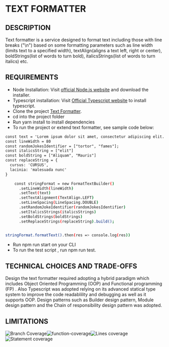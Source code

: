 # TEXT FORMATTER

## DESCRIPTION

Text formatter is a service designed to format text including those with line breaks ("\n")  based on some formatting parameters such as line width  (limits text to a specified width), textAlign(aligns a text left, right or center), boldStrings(list of words to turn bold), italicsStrings(list of words to turn italics) etc.

## REQUIREMENTS

* Node Installation: Visit [official Node.js website](https://nodejs.org/) and download the installer.
* Typescript installation: Visit  [Official Typescript website](https://www.typescriptlang.org/download)  to install typescript.
* Clone the project [Text Formatter](https://github.com/entyre-hire/backend-exercise-nnamdi16.git).
* cd into the project folder
* Run yarn install to install dependencies
* To run the project or extend text formatter, see sample code below:

```apache
const text = 'Lorem ipsum dolor sit amet, consectetur adipiscing elit. Morbi sit amet lacus eu purus malesuada sodales. Nunc a risus nunc.\nPraesent eget volutpat eros. Fusce mollis gravida nunc, vitae accumsan ligula varius vitae. Duis in tellus non est pulvinar efficitur quis ac tortor. Aliquam dictum, magna quis venenatis pharetra, leo sapien mollis mauris, et vestibulum arcu est eget turpis. Etiam tortor erat, lacinia et faucibus vitae, maximus et elit.\nDonec nisl nisi, imperdiet vitae felis ut, maximus condimentum ante. Curabitur efficitur sem sed ligula eleifend varius. Mauris et risus quis libero mattis auctor id ut orci.\nAliquam cursus sapien et euismod vestibulum. In maximus dolor eu vulputate tempus. Aenean ultricies nisl id elit mattis, vitae finibus libero interdum. Vestibulum ornare quam nec ornare fermentum.';
const lineWidth = 80
const randomJokesIdentifier = ["tortor", "fames"];
const italicsString = ["elit"]
const boldString = ["Aliquam", "Mauris"]
const replaceString = {
  cursus: 'CURSUS', 
  lacinia: 'malesuada nunc'
}
```

```bash
    const stringFormat = new FormatTextBuilder()
      .setLineWidth(lineWidth)
      .setText(text)
      .setTextAlignment(TextAlign.LEFT)
      .setLineSpacing(LineSpacing.DOUBLE)
      .setRandomJokeIdentifier(randomJokesIdentifier)
      .setItalicsStrings(italicsStrings)
      .setBoldStrings(boldStrings)
      .setReplaceStrings(replaceString).build();


stringFormat.formatText().then(res => console.log(res))
```

* Run npm run start on your CLI
* To run the test script , run npm run test.

## TECHNICAL CHOICES AND TRADE-OFFS

Design the text formatter required adopting a hybrid paradigm which includes Object Oriented Programming (OOP)  and Functional programming (FP) . Also Typescript was adopted relying on its advanced statical type system to improve the code readablility and debugging as well as it supports OOP. Design patterns such as Builder design pattern, Module design pattern and the Chain of responsibility design pattern was adopted.

## LIMITATIONS

![Branch Coverage](./coverage/badge-branches.svg)![function-coverage](./coverage/badge-functions.svg)![Lines coverage](coverage/badge-lines.svg)![Statement coverage](coverage/badge-statements.svg)
